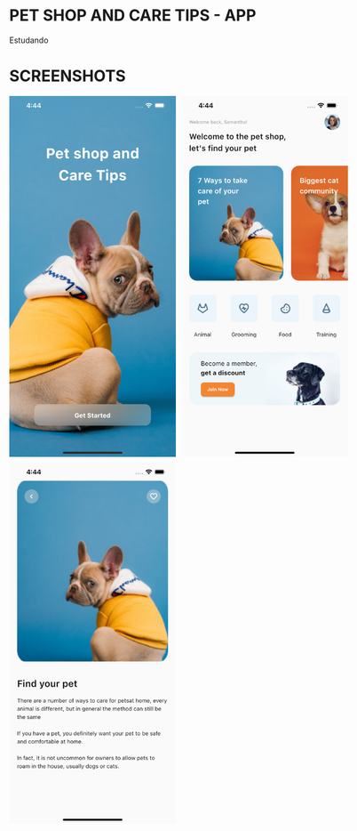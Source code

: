 # PET SHOP AND CARE TIPS - APP

Estudando

# SCREENSHOTS

<div style="display:flex;"> 
  <img style="margin-right:10px; width: 300px;
    height: auto;" src="assets/screenshots/01.png"/>
  <img style="margin-right:10px; width: 300px;
    height: auto;" src="assets/screenshots/02.png"/>
</div>
<div style="display:flex;margin-top: 10px"> 
  <img style="margin-right:10px; width: 300px;
    height: auto;" src="assets/screenshots/03.png"/>
</div>
